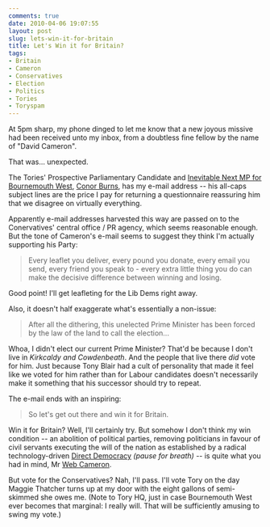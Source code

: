 ```yaml
---
comments: true
date: 2010-04-06 19:07:55
layout: post
slug: lets-win-it-for-britain
title: Let's Win it for Britain?
tags:
- Britain
- Cameron
- Conservatives
- Election
- Politics
- Tories
- Toryspam
---
```


At 5pm sharp, my phone dinged to let me know that a new joyous missive had been received unto my inbox, from a doubtless fine fellow by the name of "David Cameron".

That was... unexpected.

The Tories' Prospective Parliamentary Candidate and [Inevitable Next MP for Bournemouth West](http://en.wikipedia.org/wiki/Bournemouth_West_%28UK_Parliament_constituency%29#Election_results), [Conor Burns](http://www.localconservatives.com/), has my e-mail address -- his all-caps subject lines are the price I pay for returning a questionnaire reassuring him that we disagree on virtually everything.

Apparently e-mail addresses harvested this way are passed on to the Conervatives' central office / PR agency, which seems reasonable enough.  But the tone of Cameron's e-mail seems to suggest they think I'm actually supporting his Party:

> Every leaflet you deliver, every pound you donate, every email you send, every friend you speak to - every extra little thing you do can make the decisive difference between winning and losing.

Good point!  I'll get leafleting for the Lib Dems right away.

Also, it doesn't half exaggerate what's essentially a non-issue:

> After all the dithering, this unelected Prime Minister has been forced by the law of the land to call the election...

Whoa, I didn't elect our current Prime Minister?  That'd be because I don't live in _Kirkcaldy and Cowdenbeath_.  And the people that live there _did_ vote for him.  Just because Tony Blair had a cult of personality that made it feel like we voted for him rather than for Labour candidates doesn't necessarily make it something that his successor should try to repeat.

The e-mail ends with an inspiring:

> So let's get out there and win it for Britain.

Win it for Britain?  Well, I'll certainly try.  But somehow I don't think my win condition -- an abolition of political parties, removing politicians in favour of civil servants executing the will of the nation as established by a radical technology-driven [Direct Democracy](http://en.wikipedia.org/wiki/Direct_democracy) _(pause for breath)_ -- is quite what you had in mind, Mr [Web Cameron](http://www.conservatives.com/Video/Webcameron.aspx).

But vote for the Conservatives?  Nah, I'll pass.  I'll vote Tory on the day Maggie Thatcher turns up at my door with the eight gallons of semi-skimmed she owes me.  (Note to Tory HQ, just in case Bournemouth West ever becomes that marginal: I really will.  That will be sufficiently amusing to swing my vote.)
